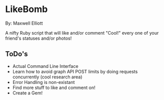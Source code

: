 LikeBomb
========
By: Maxwell Elliott

A nifty Ruby script that will like and/or comment "Cool!" every one of your friend's statuses and/or photos!

ToDo's
---------------
* Actual Command Line Interface
* Learn how to avoid graph API POST limits by doing requests concurrently (cool research area)
* Error Handling is non-existant
* Find more stuff to like and comment on!
* Create a Gem!